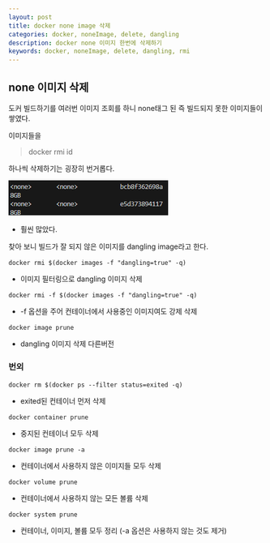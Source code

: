```yaml
---
layout: post
title: docker none image 삭제 
categories: docker, noneImage, delete, dangling
description: docker none 이미지 한번에 삭제하기
keywords: docker, noneImage, delete, dangling, rmi
---
```


## none 이미지 삭제

도커 빌드하기를 여러번 
이미지 조회를 하니 none태그 된 즉 빌드되지 못한 이미지들이 쌓였다.

이미지들을 
>docker rmi id  

하나씩 삭제하기는 굉장히 번거롭다.

![dangling](/images/blog/20230704/dangling.png)  
- 훨씬 많았다.

찾아 보니 빌드가 잘 되지 않은 이미지를 dangling image라고 한다.

~~~
docker rmi $(docker images -f "dangling=true" -q)
~~~
 - 이미지 필터링으로 dangling 이미지 삭제  
~~~
docker rmi -f $(docker images -f "dangling=true" -q)
~~~  
- -f 옵션을 주어 컨테이너에서 사용중인 이미지여도 강제 삭제

~~~
docker image prune
~~~  
- dangling 이미지 삭제 다른버전

### 번외

~~~
docker rm $(docker ps --filter status=exited -q)
~~~  
- exited된 컨테이너 먼저 삭제

~~~
docker container prune
~~~  
- 중지된 컨테이너 모두 삭제

~~~
docker image prune -a
~~~  
- 컨테이너에서 사용하지 않은 이미지들 모두 삭제

~~~
docker volume prune
~~~  
- 컨테이너에서 사용하지 않는 모든 볼륨 삭제

~~~
docker system prune
~~~  
- 컨테이너, 이미지, 볼륨 모두 정리 (-a 옵션은 사용하지 않는 것도 제거)


